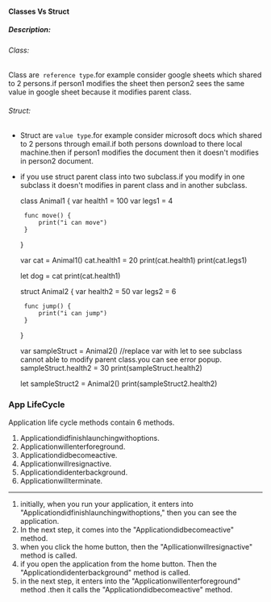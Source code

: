 #### Classes Vs Struct

##### Description:

###### Class:
 Class are` reference type`.for example consider google sheets which shared to 2 persons.if person1 modifies the sheet then person2 sees the same value in google sheet because it modifies parent class.
 
 ###### Struct:
 - Struct are `value type`.for example consider microsoft docs which shared to 2 persons through email.if both persons download to there local machine.then if person1 modifies the document then it doesn't modifies in person2 document.
 - if you use struct parent class into two subclass.if you modify in one subclass it doesn't modifies in parent class and in another subclass.


    
    
    class Animal1 {
        var health1 = 100
        var legs1 = 4
    
        func move() {
            print("i can move")
        }
    }
    
    var cat = Animal1()
    cat.health1 = 20
    print(cat.health1)
    print(cat.legs1)
    
    let dog = cat
    print(cat.health1)
    
    
    
    struct Animal2 {
        var health2 = 50
        var legs2 = 6
    
        func jump() {
            print("i can jump")
        }
    }
    
    var sampleStruct = Animal2()  //replace var with let to see subclass cannot able to modify parent class.you can see error popup.
    sampleStruct.health2 = 30
    print(sampleStruct.health2)
    
    let sampleStruct2 = Animal2()
    print(sampleStruct2.health2)


### App LifeCycle

Application life cycle methods contain 6 methods.

1. Applicationdidfinishlaunchingwithoptions.
1. Applicationwillenterforeground.
1. Applicationdidbecomeactive.
1. Applicationwillresignactive.
1. Applicationdidenterbackground.
1. Applicationwillterminate.


------------

1. initially, when you run your application, it enters into "Applicationdidfinishlaunchingwithoptions," then you can see the application.
1. In the next step, it comes into the "Applicationdidbecomeactive" method.
1. when you click the home button, then the "Apllicationwillresignactive" method is called.
1. if you open the application from the home button. Then the "Applicationdidenterbackground" method is called.
1. in the next step, it enters into the "Applicationwillenterforeground" method .then it calls the "Applicationdidbecomeactive" method.



  
  




